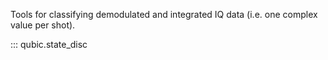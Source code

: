 Tools for classifying demodulated and integrated IQ data (i.e. one complex value per shot).

::: qubic.state_disc
